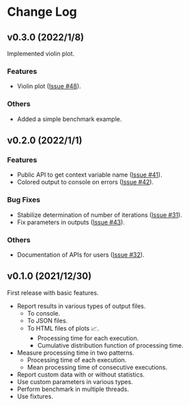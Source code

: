 # Change Log

## v0.3.0 (2022/1/8)

Implemented violin plot.

### Features

- Violin plot ([Issue #48](https://gitlab.com/MusicScience37/cpp-stat-bench/-/issues/48)).

### Others

- Added a simple benchmark example.

## v0.2.0 (2022/1/1)

### Features

- Public API to get context variable name ([Issue #41](https://gitlab.com/MusicScience37/cpp-stat-bench/-/issues/41)).
- Colored output to console on errors ([Issue #42](https://gitlab.com/MusicScience37/cpp-stat-bench/-/issues/42)).

### Bug Fixes

- Stabilize determination of number of iterations ([Issue #31](https://gitlab.com/MusicScience37/cpp-stat-bench/-/issues/31)).
- Fix parameters in outputs ([Issue #43](https://gitlab.com/MusicScience37/cpp-stat-bench/-/issues/43)).

### Others

- Documentation of APIs for users ([Issue #32](https://gitlab.com/MusicScience37/cpp-stat-bench/-/issues/32)).

## v0.1.0 (2021/12/30)

First release with basic features.

- Report results in various types of output files.
  - To console.
  - To JSON files.
  - To HTML files of plots 📈.
    - Processing time for each execution.
    - Cumulative distribution function of processing time.
- Measure processing time in two patterns.
  - Processing time of each execution.
  - Mean processing time of consecutive executions.
- Report custom data with or without statistics.
- Use custom parameters in various types.
- Perform benchmark in multiple threads.
- Use fixtures.
